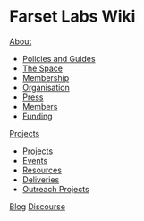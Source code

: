 # Farset Labs Wiki

[About]()

  * [Policies and Guides](Policies_and_Guides.md)
  * [The Space](The_Space.md)
  * [Membership](Membership/Payments_&_Fees.md)
  * [Organisation](Organisation.md)
  * [Press](Press.md)
  * [Members](Members.md)
  * [Funding](Funding.md)

[Projects]()

  * [Projects](Projects.md)
  * [Events](Events.md)
  * [Resources](Resources.md)
  * [Deliveries](Deliveries.md)
  * [Outreach Projects](Outreach_Projects.md)


[Blog](http://farsetlabs.org.uk/blog/)
[Discourse](http://discourse.farsetlabs.org.uk/)

